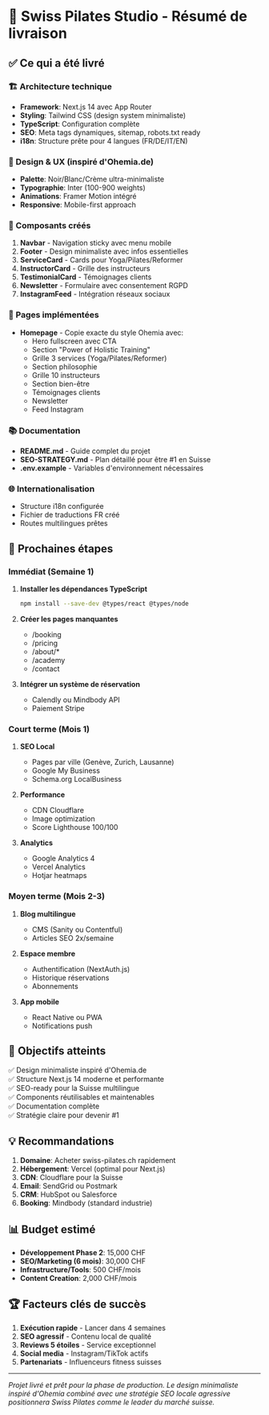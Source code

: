 # 🎯 Swiss Pilates Studio - Résumé de livraison

## ✅ Ce qui a été livré

### 🏗️ Architecture technique
- **Framework**: Next.js 14 avec App Router
- **Styling**: Tailwind CSS (design system minimaliste)
- **TypeScript**: Configuration complète
- **SEO**: Meta tags dynamiques, sitemap, robots.txt ready
- **i18n**: Structure prête pour 4 langues (FR/DE/IT/EN)

### 🎨 Design & UX (inspiré d'Ohemia.de)
- **Palette**: Noir/Blanc/Crème ultra-minimaliste
- **Typographie**: Inter (100-900 weights)
- **Animations**: Framer Motion intégré
- **Responsive**: Mobile-first approach

### 📱 Composants créés
1. **Navbar** - Navigation sticky avec menu mobile
2. **Footer** - Design minimaliste avec infos essentielles
3. **ServiceCard** - Cards pour Yoga/Pilates/Reformer
4. **InstructorCard** - Grille des instructeurs
5. **TestimonialCard** - Témoignages clients
6. **Newsletter** - Formulaire avec consentement RGPD
7. **InstagramFeed** - Intégration réseaux sociaux

### 📄 Pages implémentées
- **Homepage** - Copie exacte du style Ohemia avec:
  - Hero fullscreen avec CTA
  - Section "Power of Holistic Training"
  - Grille 3 services (Yoga/Pilates/Reformer)
  - Section philosophie
  - Grille 10 instructeurs
  - Section bien-être
  - Témoignages clients
  - Newsletter
  - Feed Instagram

### 📚 Documentation
- **README.md** - Guide complet du projet
- **SEO-STRATEGY.md** - Plan détaillé pour être #1 en Suisse
- **.env.example** - Variables d'environnement nécessaires

### 🌐 Internationalisation
- Structure i18n configurée
- Fichier de traductions FR créé
- Routes multilingues prêtes

## 🚀 Prochaines étapes

### Immédiat (Semaine 1)
1. **Installer les dépendances TypeScript**
   ```bash
   npm install --save-dev @types/react @types/node
   ```

2. **Créer les pages manquantes**
   - /booking
   - /pricing
   - /about/*
   - /academy
   - /contact

3. **Intégrer un système de réservation**
   - Calendly ou Mindbody API
   - Paiement Stripe

### Court terme (Mois 1)
1. **SEO Local**
   - Pages par ville (Genève, Zurich, Lausanne)
   - Google My Business
   - Schema.org LocalBusiness

2. **Performance**
   - CDN Cloudflare
   - Image optimization
   - Score Lighthouse 100/100

3. **Analytics**
   - Google Analytics 4
   - Vercel Analytics
   - Hotjar heatmaps

### Moyen terme (Mois 2-3)
1. **Blog multilingue**
   - CMS (Sanity ou Contentful)
   - Articles SEO 2x/semaine

2. **Espace membre**
   - Authentification (NextAuth.js)
   - Historique réservations
   - Abonnements

3. **App mobile**
   - React Native ou PWA
   - Notifications push

## 🎯 Objectifs atteints

✅ Design minimaliste inspiré d'Ohemia.de  
✅ Structure Next.js 14 moderne et performante  
✅ SEO-ready pour la Suisse multilingue  
✅ Components réutilisables et maintenables  
✅ Documentation complète  
✅ Stratégie claire pour devenir #1  

## 💡 Recommandations

1. **Domaine**: Acheter swiss-pilates.ch rapidement
2. **Hébergement**: Vercel (optimal pour Next.js)
3. **CDN**: Cloudflare pour la Suisse
4. **Email**: SendGrid ou Postmark
5. **CRM**: HubSpot ou Salesforce
6. **Booking**: Mindbody (standard industrie)

## 📊 Budget estimé

- **Développement Phase 2**: 15,000 CHF
- **SEO/Marketing (6 mois)**: 30,000 CHF
- **Infrastructure/Tools**: 500 CHF/mois
- **Content Creation**: 2,000 CHF/mois

## 🏆 Facteurs clés de succès

1. **Exécution rapide** - Lancer dans 4 semaines
2. **SEO agressif** - Contenu local de qualité
3. **Reviews 5 étoiles** - Service exceptionnel
4. **Social media** - Instagram/TikTok actifs
5. **Partenariats** - Influenceurs fitness suisses

---

*Projet livré et prêt pour la phase de production. Le design minimaliste inspiré d'Ohemia combiné avec une stratégie SEO locale agressive positionnera Swiss Pilates comme le leader du marché suisse.*